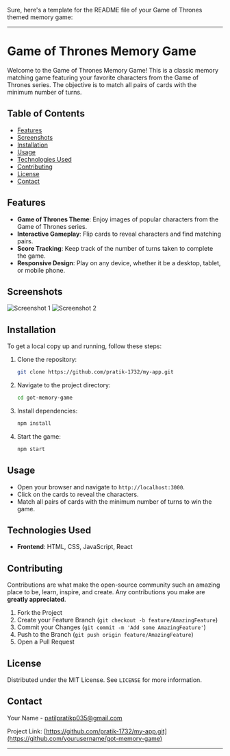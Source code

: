 Sure, here's a template for the README file of your Game of Thrones themed memory game:

---

# Game of Thrones Memory Game

Welcome to the Game of Thrones Memory Game! This is a classic memory matching game featuring your favorite characters from the Game of Thrones series. The objective is to match all pairs of cards with the minimum number of turns.

## Table of Contents

- [Features](#features)
- [Screenshots](#screenshots)
- [Installation](#installation)
- [Usage](#usage)
- [Technologies Used](#technologies-used)
- [Contributing](#contributing)
- [License](#license)
- [Contact](#contact)

## Features

- **Game of Thrones Theme**: Enjoy images of popular characters from the Game of Thrones series.
- **Interactive Gameplay**: Flip cards to reveal characters and find matching pairs.
- **Score Tracking**: Keep track of the number of turns taken to complete the game.
- **Responsive Design**: Play on any device, whether it be a desktop, tablet, or mobile phone.

## Screenshots

![Screenshot 1](screenshots/screenshot1.png)
![Screenshot 2](screenshots/screenshot2.png)

## Installation

To get a local copy up and running, follow these steps:

1. Clone the repository:
   ```sh
   git clone https://github.com/pratik-1732/my-app.git
   ```
2. Navigate to the project directory:
   ```sh
   cd got-memory-game
   ```
3. Install dependencies:
   ```sh
   npm install
   ```
4. Start the game:
   ```sh
   npm start
   ```

## Usage

- Open your browser and navigate to `http://localhost:3000`.
- Click on the cards to reveal the characters.
- Match all pairs of cards with the minimum number of turns to win the game.

## Technologies Used

- **Frontend**: HTML, CSS, JavaScript, React

## Contributing

Contributions are what make the open-source community such an amazing place to be, learn, inspire, and create. Any contributions you make are **greatly appreciated**.

1. Fork the Project
2. Create your Feature Branch (`git checkout -b feature/AmazingFeature`)
3. Commit your Changes (`git commit -m 'Add some AmazingFeature'`)
4. Push to the Branch (`git push origin feature/AmazingFeature`)
5. Open a Pull Request

## License

Distributed under the MIT License. See `LICENSE` for more information.

## Contact

Your Name - [patilpratikp035@gmail.com](mailto:your.email@example.com)

Project Link: [https://github.com/pratik-1732/my-app.git](https://github.com/yourusername/got-memory-game)

---
